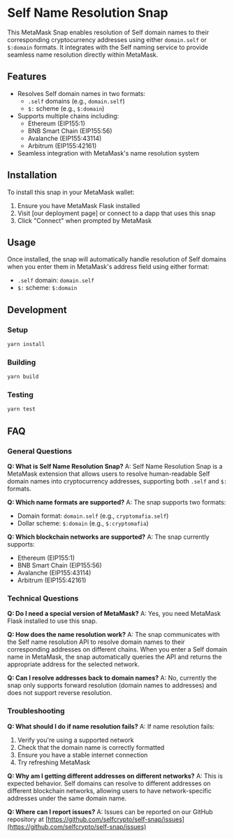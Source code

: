 # Self Name Resolution Snap

This MetaMask Snap enables resolution of Self domain names to their corresponding cryptocurrency addresses using either `domain.self` or `$:domain` formats. It integrates with the Self naming service to provide seamless name resolution directly within MetaMask.

## Features

- Resolves Self domain names in two formats:
  - `.self` domains (e.g., `domain.self`)
  - `$:` scheme (e.g., `$:domain`)
- Supports multiple chains including:
  - Ethereum (EIP155:1)
  - BNB Smart Chain (EIP155:56)
  - Avalanche (EIP155:43114)
  - Arbitrum (EIP155:42161)
- Seamless integration with MetaMask's name resolution system

## Installation

To install this snap in your MetaMask wallet:

1. Ensure you have MetaMask Flask installed
2. Visit [our deployment page] or connect to a dapp that uses this snap
3. Click "Connect" when prompted by MetaMask

## Usage

Once installed, the snap will automatically handle resolution of Self domains when you enter them in MetaMask's address field using either format:

- `.self` domain: `domain.self`
- `$:` scheme: `$:domain`

## Development

### Setup

```bash
yarn install
```

### Building

```bash
yarn build
```

### Testing

```bash
yarn test
```

## FAQ

### General Questions

**Q: What is Self Name Resolution Snap?**
A: Self Name Resolution Snap is a MetaMask extension that allows users to resolve human-readable Self domain names into cryptocurrency addresses, supporting both `.self` and `$:` formats.

**Q: Which name formats are supported?**
A: The snap supports two formats:
- Domain format: `domain.self` (e.g., `cryptomafia.self`)
- Dollar scheme: `$:domain` (e.g., `$:cryptomafia`)

**Q: Which blockchain networks are supported?**
A: The snap currently supports:
- Ethereum (EIP155:1)
- BNB Smart Chain (EIP155:56)
- Avalanche (EIP155:43114)
- Arbitrum (EIP155:42161)

### Technical Questions

**Q: Do I need a special version of MetaMask?**
A: Yes, you need MetaMask Flask installed to use this snap.

**Q: How does the name resolution work?**
A: The snap communicates with the Self name resolution API to resolve domain names to their corresponding addresses on different chains. When you enter a Self domain name in MetaMask, the snap automatically queries the API and returns the appropriate address for the selected network.

**Q: Can I resolve addresses back to domain names?**
A: No, currently the snap only supports forward resolution (domain names to addresses) and does not support reverse resolution.

### Troubleshooting

**Q: What should I do if name resolution fails?**
A: If name resolution fails:
1. Verify you're using a supported network
2. Check that the domain name is correctly formatted
3. Ensure you have a stable internet connection
4. Try refreshing MetaMask

**Q: Why am I getting different addresses on different networks?**
A: This is expected behavior. Self domains can resolve to different addresses on different blockchain networks, allowing users to have network-specific addresses under the same domain name.

**Q: Where can I report issues?**
A: Issues can be reported on our GitHub repository at [https://github.com/selfcrypto/self-snap/issues](https://github.com/selfcrypto/self-snap/issues)

